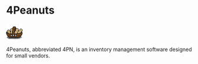 # 4Peanuts

![4Peanuts Logo](icons/4pn-logo.png)

4Peanuts, abbreviated 4PN, is an inventory management software designed for small vendors.
